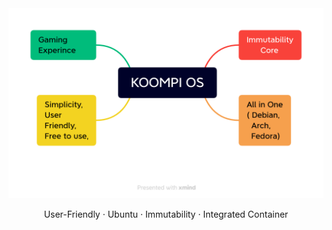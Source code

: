 <div align="center">
  <img src="assets/KOOMPI OS.png">

  <p align="center">User-Friendly · Ubuntu · Immutability · Integrated Container</p>
</div>